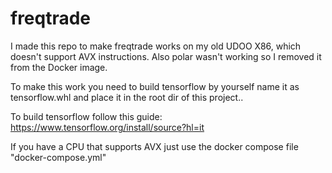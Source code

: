 # freqtrade
I made this repo to make freqtrade works on my old UDOO X86, which doesn't support AVX instructions.
Also polar wasn't working so I removed it from the Docker image.

To make this work you need to build tensorflow by yourself name it as tensorflow.whl and place it in the root dir of this project..

To build tensorflow follow this guide: https://www.tensorflow.org/install/source?hl=it




If you have a CPU that supports AVX just use the docker compose file "docker-compose.yml"
